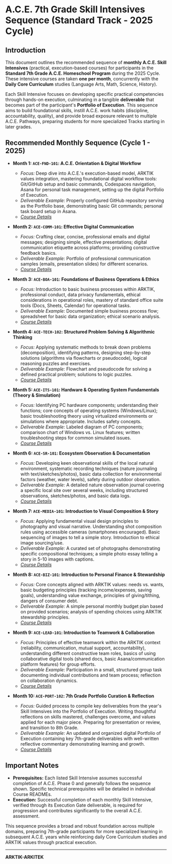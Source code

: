 # A.C.E. 7th Grade Skill Intensives Sequence (Standard Track - 2025 Cycle)

## Introduction

This document outlines the recommended sequence of **monthly A.C.E. Skill Intensives** (practical, execution-based courses) for participants in the **Standard 7th Grade A.C.E. Homeschool Program** during the 2025 Cycle. These intensive courses are taken **one per month**, concurrently with the **Daily Core Curriculum** studies (Language Arts, Math, Science, History).

Each Skill Intensive focuses on developing specific practical competencies through hands-on execution, culminating in a tangible **deliverable** that becomes part of the participant's **Portfolio of Execution**. This sequence aims to build foundational skills, instill A.C.E. work habits (discipline, accountability, quality), and provide broad exposure relevant to multiple A.C.E. Pathways, preparing students for more specialized Tracks starting in later grades.

## Recommended Monthly Sequence (Cycle 1 - 2025)

*   **Month 1: `ACE-FND-101`: A.C.E. Orientation & Digital Workflow**
    *   *Focus:* Deep dive into A.C.E.'s execution-based model, ARKTIK values integration, mastering foundational digital workflow tools: Git/GitHub setup and basic commands, Codespaces navigation, Asana for personal task management, setting up the digital Portfolio of Execution.
    *   *Deliverable Example:* Properly configured GitHub repository serving as the Portfolio base, demonstrating basic Git commands; personal task board setup in Asana.
    *   *[Course Details](../../../Track/Foundational_Skills/ACE-FND-101_ACE_Workflow/README.md)*

*   **Month 2: `ACE-COMM-101`: Effective Digital Communication**
    *   *Focus:* Crafting clear, concise, professional emails and digital messages; designing simple, effective presentations; digital communication etiquette across platforms; providing constructive feedback basics.
    *   *Deliverable Example:* Portfolio of professional communication samples (emails, presentation slides) for different scenarios.
    *   *[Course Details](../../../Track/Foundational_Skills/ACE-COMM-101_Digital_Comms/README.md)*

*   **Month 3: `ACE-BOA-101`: Foundations of Business Operations & Ethics**
    *   *Focus:* Introduction to basic business processes within ARKTIK, professional conduct, data privacy fundamentals, ethical considerations in operational roles, mastery of standard office suite tools (Docs, Sheets, Calendar) for operational tasks.
    *   *Deliverable Example:* Documented simple business process flow; spreadsheet for basic data organization; ethical scenario analysis.
    *   *[Course Details](../../../Track/Business_Ops_Assistant/Module_01_Foundational_Ops_Tools/README.md)*

*   **Month 4: `ACE-TECH-102`: Structured Problem Solving & Algorithmic Thinking**
    *   *Focus:* Applying systematic methods to break down problems (decomposition), identifying patterns, designing step-by-step solutions (algorithms via flowcharts or pseudocode), logical reasoning puzzles and exercises.
    *   *Deliverable Example:* Flowchart and pseudocode for solving a defined practical problem; solutions to logic puzzles.
    *   *[Course Details](../../../Track/Foundational_Skills/ACE-TECH-102_Problem_Solving/README.md)*

*   **Month 5: `ACE-ITS-101`: Hardware & Operating System Fundamentals (Theory & Simulation)**
    *   *Focus:* Identifying PC hardware components; understanding their functions; core concepts of operating systems (Windows/Linux); basic troubleshooting theory using virtualized environments or simulations where appropriate. Includes safety concepts.
    *   *Deliverable Example:* Labeled diagram of PC components; comparison chart of Windows vs. Linux features; written troubleshooting steps for common simulated issues.
    *   *[Course Details](../../../Track/IT_Support_Technician/Module_01_Hardware_OS/README.md)*

*   **Month 6: `ACE-SR-101`: Ecosystem Observation & Documentation**
    *   *Focus:* Developing keen observational skills of the local natural environment, systematic recording techniques (nature journaling with text/sketches/photos), basic data collection for environmental factors (weather, water levels), safety during outdoor observation.
    *   *Deliverable Example:* A detailed nature observation journal covering a specific local site over several weeks, including structured observations, sketches/photos, and basic data logs.
    *   *[Course Details](../../../Track/Foundational_Skills/ACE-SR-101_Ecosystem_Observation/README.md)*

*   **Month 7: `ACE-MEDIA-101`: Introduction to Visual Composition & Story**
    *   *Focus:* Applying fundamental visual design principles to photography and visual narrative. Understanding shot composition rules using accessible cameras (smartphones encouraged). Basic sequencing of images to tell a simple story. Introduction to ethical image sourcing/use.
    *   *Deliverable Example:* A curated set of photographs demonstrating specific compositional techniques; a simple photo essay telling a story in 5-10 images with captions.
    *   *[Course Details](../../../Track/Foundational_Skills/ACE-MEDIA-101_Visual_Comp_Story/README.md)*

*   **Month 8: `ACE-BIZ-101`: Introduction to Personal Finance & Stewardship**
    *   *Focus:* Core concepts aligned with ARKTIK values: needs vs. wants, basic budgeting principles (tracking income/expenses, saving goals), understanding value exchange, principles of giving/tithing, dangers of consumer debt.
    *   *Deliverable Example:* A simple personal monthly budget plan based on provided scenarios; analysis of spending choices using ARKTIK stewardship principles.
    *   *[Course Details](../../../Track/Foundational_Skills/ACE-BIZ-101_Personal_Finance/README.md)*

*   **Month 9: `ACE-LEAD-101`: Introduction to Teamwork & Collaboration**
    *   *Focus:* Principles of effective teamwork within the ARKTIK context (reliability, communication, mutual support, accountability), understanding different constructive team roles, basics of using collaborative digital tools (shared docs, basic Asana/communication platform features) for group efforts.
    *   *Deliverable Example:* Participation in a small, structured group task documenting individual contributions and team process; reflection on collaboration dynamics.
    *   *[Course Details](../../../Track/Foundational_Skills/ACE-LEAD-101_Teamwork_Collab/README.md)*

*   **Month 10: `ACE-PORT-102`: 7th Grade Portfolio Curation & Reflection**
    *   *Focus:* Guided process to compile key deliverables from the year's Skill Intensives into the Portfolio of Execution. Writing thoughtful reflections on skills mastered, challenges overcome, and values applied for each major piece. Preparing for presentation or review, and transition to 8th Grade.
    *   *Deliverable Example:* An updated and organized digital Portfolio of Execution containing key 7th-grade deliverables with well-written reflective commentary demonstrating learning and growth.
    *   *[Course Details](../../../Track/Foundational_Skills/ACE-PORT-102_Portfolio_Curation/README.md)*

## Important Notes

*   **Prerequisites:** Each listed Skill Intensive assumes successful completion of A.C.E. Phase 0 and generally follows the sequence shown. Specific technical prerequisites will be detailed in individual Course READMEs.
*   **Execution:** Successful completion of each monthly Skill Intensive, verified through its Execution Gate deliverable, is required for progression and contributes significantly to the overall A.C.E. assessment.

This sequence provides a broad and robust foundation across multiple domains, preparing 7th-grade participants for more specialized learning in subsequent A.C.E. years while reinforcing daily Core Curriculum studies and ARKTIK values through practical execution.

---
**ARKTIK-ARKITEK**
